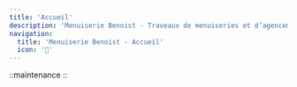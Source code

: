```yaml
---
title: 'Accueil'
description: 'Menuiserie Benoist - Traveaux de menuiseries et d’agencement en Anjou'
navigation: 
  title: 'Menuiserie Benoist - Accueil'
  icon: '🏡'
---
```


<!-- ::home-banner
# Menuiserie Benoist

#bg-image
![bg-image](/img/home/bg-img.png)
:: -->


::maintenance
::